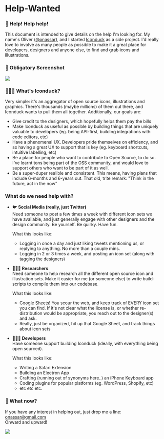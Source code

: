 # Help-Wanted

### 📣 Help! Help help!  
This document is intended to give details on the help I'm looking for. My name's Oliver ([@onassar](https://github.com/onassar/)), and I started [Iconduck](https://iconduck.com/) as a side project. I'd really love to involve as many people as possible to make it a great place for developers, designers and anyone else, to find and grab icons and illustrations.

### 📸 Obligatory Screenshot
![](https://i.imgur.com/oCPg56P.png)

### 🤷🏻‍♂️ What's Iconduck?
Very simple: it's an aggregator of open source icons, illustrations and graphics. There's thousands (maybe millions) of them out there, and Iconduck wants to pull them all together. Additionally, our goals are:

- Give credit to the designers, which hopefully helps them pay the bills
- Make Iconduck as useful as possible by building things that are uniquely valuable to developers (eg. being API-first, building integrations with code editors, etc)
- Have a phenomenal UX. Developers pride themselves on efficiency, and so having a great UX to support that is key (eg. keyboard shortcuts, intuitive labelling, etc)
- Be a place for people who want to contribute to Open Source, to do so. I've learnt tons being part of the OSS community, and would love to support others who want to be part of it as well.
- Be a super-duper realible and consistent. This means, having plans that include 6-months and 6-years out. That old, trite remark: "Think in the future, act in the now"

### What do we need help with?

- 🐦 **Social Media (really, just Twitter)**  
  Need someone to post a few times a week with different icon sets we have available, and just generally engage with other designers and the design community. Be yourself. Be quirky. Have fun.

  What this looks like:  
  - Logging in once a day and just liking tweets mentioning us, or replying to anything. No more than a couple mins.
  - Logging in 2 or 3 times a week, and posting an icon set (along with tagging the designers)

- 🙇🏽‍♀️ **Researchers**  
  Need someone to help research all the different open source icon and illustration sets. Make it easier for me (or someone else) to write build-scripts to compile them into our codebase.

  What this looks like:  
  - Google Sheets! You scour the web, and keep track of EVERY icon set you can find. If it's not clear what the license is, or whether re-distribution would be appropriate, you reach out to the designer(s) and ask.
  - Really, just be organized, hit up that Google Sheet, and track things about icon sets

- 👩🏿‍💻 **Developers**  
  Have someone support building Iconduck (ideally, with everything being open sourced).

  What this looks like:
  - Writing a Safari Extension
  - Building an Electron App
  - Crafting (running out of synonyms here..) an iPhone Keyboard app
  - Coding plugins for popular platforms (eg. WordPress, Shopify, etc)
  - etc etc etc.

### 🎣 What now?
If you have any interest in helping out, just drop me a line: [onassar@gmail.com](mailto:onassar@gmail.com)  
Onward and upward!

![](https://i.imgur.com/JIJ3iOb.png)
